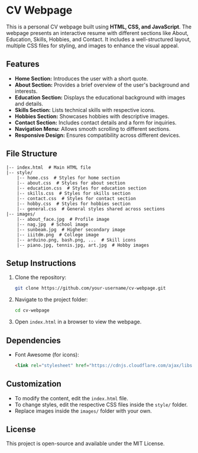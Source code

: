 # CV Webpage

This is a personal CV webpage built using **HTML, CSS, and JavaScript**. The webpage presents an interactive resume with different sections like About, Education, Skills, Hobbies, and Contact. It includes a well-structured layout, multiple CSS files for styling, and images to enhance the visual appeal.

## Features
- **Home Section:** Introduces the user with a short quote.
- **About Section:** Provides a brief overview of the user's background and interests.
- **Education Section:** Displays the educational background with images and details.
- **Skills Section:** Lists technical skills with respective icons.
- **Hobbies Section:** Showcases hobbies with descriptive images.
- **Contact Section:** Includes contact details and a form for inquiries.
- **Navigation Menu:** Allows smooth scrolling to different sections.
- **Responsive Design:** Ensures compatibility across different devices.

## File Structure
```
|-- index.html  # Main HTML file
|-- style/
    |-- home.css  # Styles for home section
    |-- about.css  # Styles for about section
    |-- education.css  # Styles for education section
    |-- skills.css  # Styles for skills section
    |-- contact.css  # Styles for contact section
    |-- hobby.css  # Styles for hobbies section
    |-- general.css  # General styles shared across sections
|-- images/
    |-- about_face.jpg  # Profile image
    |-- nag.jpg  # School image
    |-- sunbeam.jpg  # Higher secondary image
    |-- iiitdm.png  # College image
    |-- arduino.png, bash.png, ...  # Skill icons
    |-- piano.jpg, tennis.jpg, art.jpg  # Hobby images
```

## Setup Instructions
1. Clone the repository:
   ```sh
   git clone https://github.com/your-username/cv-webpage.git
   ```
2. Navigate to the project folder:
   ```sh
   cd cv-webpage
   ```
3. Open `index.html` in a browser to view the webpage.

## Dependencies
- Font Awesome (for icons):
  ```html
  <link rel="stylesheet" href="https://cdnjs.cloudflare.com/ajax/libs/font-awesome/6.3.0/css/all.min.css">
  ```

## Customization
- To modify the content, edit the `index.html` file.
- To change styles, edit the respective CSS files inside the `style/` folder.
- Replace images inside the `images/` folder with your own.

## License
This project is open-source and available under the MIT License.

